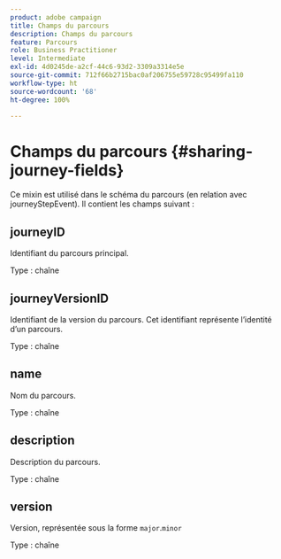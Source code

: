 ```yaml
---
product: adobe campaign
title: Champs du parcours
description: Champs du parcours
feature: Parcours
role: Business Practitioner
level: Intermediate
exl-id: 4d0245de-a2cf-44c6-93d2-3309a3314e5e
source-git-commit: 712f66b2715bac0af206755e59728c95499fa110
workflow-type: ht
source-wordcount: '68'
ht-degree: 100%

---
```


# Champs du parcours {#sharing-journey-fields}

Ce mixin est utilisé dans le schéma du parcours (en relation avec journeyStepEvent). Il contient les champs suivant :

## journeyID

Identifiant du parcours principal.

Type : chaîne

## journeyVersionID

Identifiant de la version du parcours. Cet identifiant représente l’identité d’un parcours.

Type : chaîne

## name

Nom du parcours.

Type : chaîne

## description

Description du parcours.

Type : chaîne

## version

Version, représentée sous la forme `major`.`minor`

Type : chaîne
